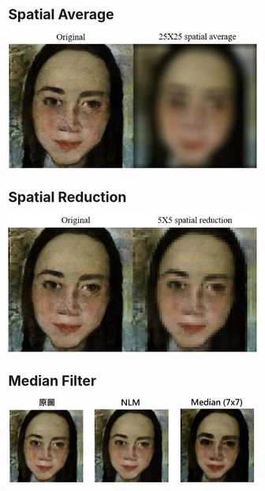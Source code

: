 # Spatial Average
![image](https://github.com/Chang-Chia-Chi/Image-Processing/blob/master/Spatial%20Filter/pic/Spatial%20Average.jpg)
# Spatial Reduction
![image](https://github.com/Chang-Chia-Chi/Image-Processing/blob/master/Spatial%20Filter/pic/Spatial%20Reduction.jpg)
# Median Filter
![image](https://github.com/Chang-Chia-Chi/Image-Processing/blob/master/Spatial%20Filter/pic/Median%20Filter.jpg)
